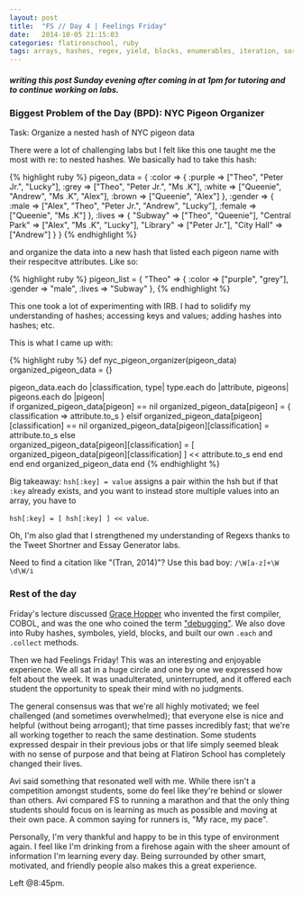 ```yaml
---
layout: post
title:  "FS // Day 4 | Feelings Friday"
date:   2014-10-05 21:15:03
categories: flatironschool, ruby
tags: arrays, hashes, regex, yield, blocks, enumerables, iteration, sorting, data structures, nested data structures, collections, named parameters, grace hopper
---
```

##### writing this post Sunday evening after coming in at 1pm for tutoring and to continue working on labs.

### Biggest Problem of the Day (BPD): NYC Pigeon Organizer

Task: Organize a nested hash of NYC pigeon data

There were a lot of challenging labs but I felt like this one taught me the most with re: to nested hashes. We basically had to take this hash: 

{% highlight ruby %}
pigeon_data = {
  :color => {
    :purple => ["Theo", "Peter Jr.", "Lucky"],
    :grey => ["Theo", "Peter Jr.", "Ms .K"],
    :white => ["Queenie", "Andrew", "Ms .K", "Alex"],
    :brown => ["Queenie", "Alex"]
  },
  :gender => {
    :male => ["Alex", "Theo", "Peter Jr.", "Andrew", "Lucky"],
    :female => ["Queenie", "Ms .K"]
  },
  :lives => {
    "Subway" => ["Theo", "Queenie"],
    "Central Park" => ["Alex", "Ms .K", "Lucky"],
    "Library" => ["Peter Jr."],
    "City Hall" => ["Andrew"]
  }
}
{% endhighlight %}
 
and organize the data into a new hash that listed each pigeon name with their respecitve attributes. Like so: 

{% highlight ruby %}
pigeon_list = {
  "Theo" => {
    :color => ["purple", "grey"],
    :gender => "male",
    :lives => "Subway"
  },
{% endhighlight %}

This one took a lot of experimenting with IRB. I had to solidify my understanding of hashes; accessing keys and values; adding hashes into hashes; etc. 

This is what I came up with: 

{% highlight ruby %}
def nyc_pigeon_organizer(pigeon_data)
  organized_pigeon_data = {}

  pigeon_data.each do |classification, type|
    type.each do |attribute, pigeons|
      pigeons.each do |pigeon|  
        if organized_pigeon_data[pigeon] == nil
          organized_pigeon_data[pigeon] = { classification => attribute.to_s }
        elsif organized_pigeon_data[pigeon][classification] == nil
          organized_pigeon_data[pigeon][classification] = attribute.to_s
        else          
          organized_pigeon_data[pigeon][classification] = [ organized_pigeon_data[pigeon][classification] ] << attribute.to_s
        end
      end
    end
  end
  organized_pigeon_data
end
{% endhighlight %}


Big takeaway: `hsh[:key] = value` assigns a pair within the hsh but if that `:key` already exists, and you want to instead store multiple values into an array, you have to 

`hsh[:key] = [ hsh[:key] ] << value`.

Oh, I'm also glad that I strengthened my understanding of Regexs thanks to the Tweet Shortner and Essay Generator labs. 

Need to find a citation like "(Tran, 2014)"? Use this bad boy: `/\W[a-z]+\W \d\W/i`

### Rest of the day
Friday's lecture discussed [Grace Hopper](http://en.wikipedia.org/wiki/Grace_Hopper) who invented the first compiler, COBOL, and was the one who coined the term ["debugging"](http://en.wikipedia.org/wiki/Grace_Hopper#Anecdotes). We also dove into Ruby hashes, symboles, yield, blocks, and built our own `.each` and `.collect` methods. 

Then we had Feelings Friday! This was an interesting and enjoyable experience. We all sat in a huge circle and one by one we expressed how felt about the week. It was unadulterated, uninterrupted, and it offered each student the opportunity to speak their mind with no judgments. 

The general consensus was that we're all highly motivated; we feel challenged (and sometimes overwhelmed); that everyone else is nice and helpful (without being arrogant); that time passes incredibly fast; that we're all working together to reach the same destination.  Some students expressed despair in their previous jobs or that life simply seemed bleak with no sense of purpose and that being at Flatiron School has completely changed their lives.

Avi said something that resonated well with me. While there isn't a competition amongst students, some do feel like they're behind or slower than others. Avi compared FS to running a marathon and that the only thing students should focus on is learning as much as possible and moving at their own pace. A common saying for runners is, "My race, my pace".

Personally, I'm very thankful and happy to be in this type of environment again. I feel like I'm drinking from a firehose again with the sheer amount of information I'm learning every day. Being surrounded by other smart, motivated, and friendly people also makes this a great experience.

Left @8:45pm.







